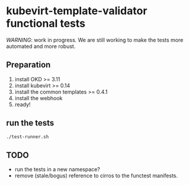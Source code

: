 # kubevirt-template-validator functional tests

*WARNING*: work in progress. We are still working to make the tests more automated and more robust.

## Preparation
1. install OKD >= 3.11
2. install kubevirt >= 0.14
4. install the common templates >= 0.4.1
3. install the webhook
5. ready!

## run the tests
```bash
./test-runner.sh
```

## TODO
- run the tests in a new namespace?
- remove (stale/bogus) reference to cirros to the functest manifests.
